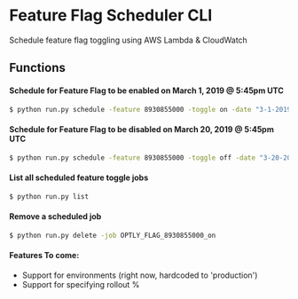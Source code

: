 # Feature Flag Scheduler CLI
Schedule feature flag toggling using AWS Lambda &amp; CloudWatch

## Functions

#### Schedule for Feature Flag to be enabled on March 1, 2019 @ 5:45pm UTC
```bash
$ python run.py schedule -feature 8930855000 -toggle on -date "3-1-2019 17:45:00"
```

#### Schedule for Feature Flag to be disabled on March 20, 2019 @ 5:45pm UTC
```bash
$ python run.py schedule -feature 8930855000 -toggle off -date "3-20-2019 17:45:00"
```

#### List all scheduled feature toggle jobs
```bash
$ python run.py list
```

#### Remove a scheduled job
```bash
$ python run.py delete -job OPTLY_FLAG_8930855000_on
```

#### Features To come:
* Support for environments (right now, hardcoded to 'production')
* Support for specifying rollout %
